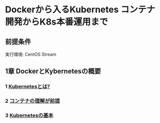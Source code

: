 # Dockerから入るKubernetes コンテナ開発からK8s本番運用まで
## 前提条件
実行環境: CentOS Stream

## 1章 DockerとKybernetesの概要
### 1 [Kubernetesとは?]()
### 2 [コンテナの理解が前提]()
### 3 [Kubernetesの基本]()
